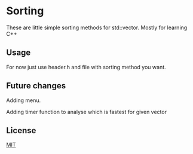 # Sorting

These are little simple sorting methods for std::vector. Mostly for learning C++

## Usage

For now just use header.h and file with sorting method you want. 

## Future changes

Adding menu.

Adding timer function to analyse which is fastest for given vector

## License
[MIT](https://choosealicense.com/licenses/mit/)
